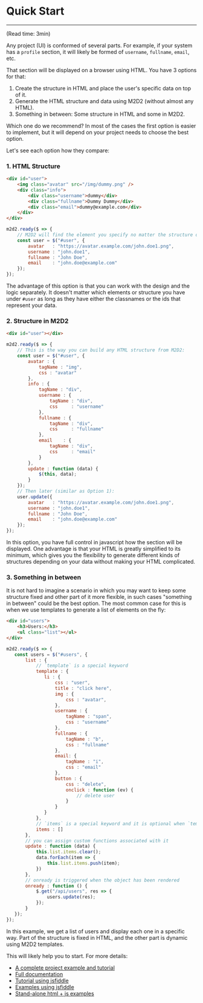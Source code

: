 # Quick Start

---
(Read time: 3min)

Any project (UI) is conformed of several parts. For example, if your system has a `profile` section, it will likely
be formed of `username`, `fullname`, `email`, etc.

That section will be displayed on a browser using HTML. You have 3 options for that:

1. Create the structure in HTML and place the user's specific data on top of it.
2. Generate the HTML structure and data using M2D2 (without almost any HTML).
3. Something in between: Some structure in HTML and some in M2D2.

Which one do we recommend? In most of the cases the first option is easier to implement, but it will depend on your
project needs to choose the best option.

Let's see each option how they compare:

### 1. HTML Structure

```html
<div id="user">
    <img class="avatar" src="/img/dummy.png" />
    <div class="info">
        <div class="username">dummy</div>
        <div class="fullname">Dummy Dummy</div>
        <div class="email">dummy@example.com</div>
    </div>
</div>
```
```js
m2d2.ready($ => {
    // M2D2 will find the element you specify no matter the structure of your HTML
    const user = $("#user", {
        avatar   : "https://avatar.example.com/john.doe1.png",
        username : "john.doe1",
        fullname : "John Doe",
        email    : "john.doe@example.com"
    });
});
```
The advantage of this option is that you can work with the design and the logic separately. It doesn't matter which
elements or structure you have under `#user` as long as they have either the classnames or the ids that represent your data.

### 2. Structure in M2D2

```html
<div id="user"></div>
```

```js
m2d2.ready($ => {
    // This is the way you can build any HTML structure from M2D2:
    const user = $("#user", {
        avatar : {
            tagName : "img",
            css : "avatar"
        },
        info : {
            tagName : "div",
            username : {
                tagName : "div",
                css     : "username"
            },
            fullname : {
                tagName : "div",
                css     : "fullname"
            },
            email    : {
                tagName : "div",
                css     : "email"
            }
        },
        update : function (data) {
            $(this, data);
        }
    });
    // Then later (similar as Option 1): 
    user.update({
        avatar   : "https://avatar.example.com/john.doe1.png",
        username : "john.doe1",
        fullname : "John Doe",
        email    : "john.doe@example.com"
    });
});
```

In this option, you have full control in javascript how the section will be displayed. One advantage is that your HTML
is greatly simplified to its minimum, which gives you the flexibility to generate different kinds of structures 
depending on your data without making your HTML complicated.

### 3. Something in between

It is not hard to imagine a scenario in which you may want to keep some structure fixed and other part of it more flexible,
in such cases "something in between" could be the best option. The most common case for this is when we use templates
to generate a list of elements on the fly:

```html
<div id="users">
    <h3>Users:</h3>
    <ul class="list"></ul>
</div>
```

```js
m2d2.ready($ => {
   const users = $("#users", {
       list : {
           // `template` is a special keyword
           template : {
              li : {
                  css : "user",
                  title : "click here",
                  img : {
                      css : "avatar",
                  },
                  username : {
                      tagName : "span",
                      css : "username"
                  },
                  fullname : {
                      tagName : "b",
                      css : "fullname"
                  },
                  email: {
                      tagName : "i",
                      css : "email"
                  },
                  button : {
                      css : "delete",
                      onclick : function (ev) {
                          // delete user
                      }
                  }
              } 
           },
           // `items` is a special keyword and it is optional when `template` is set and viceversa
           items : [] 
       },
       // you can assign custom functions associated with it
       update : function (data) {
           this.list.items.clear();
           data.forEach(item => {
               this.list.items.push(item);
           })
       },
       // onready is triggered when the object has been rendered
       onready : function () {
           $.get("/api/users", res => {
               users.update(res); 
           });
       }
   });
});
```

In this example, we get a list of users and display each one in a specific way. Part of the structure is fixed in HTML,
and the other part is dynamic using M2D2 templates.

This will likely help you to start. For more details:

* [A complete project example and tutorial](project.md)
* [Full documentation](m2d2.md)
* [Tutorial using jsfiddle](https://gl.githack.com/intellisrc/m2d2/raw/master/examples/tutorial.html)
* [Examples using jsfiddle](https://gl.githack.com/intellisrc/m2d2/raw/master/examples/examples.html)
* [Stand-alone html + js examples](https://gl.githack.com/intellisrc/m2d2/raw/master/examples/tests/index.html)
